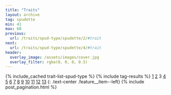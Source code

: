 ```yaml
---
title: "Traits"
layout: archive
tag: spudette
min: 41
max: 60
previous:
  url: /traits/spud-type/spudette/2/#trait
next:
  url: /traits/spud-type/spudette/4/#trait
header:
  overlay_image: /assets/images/cover.jpg
  overlay_filter: rgba(0, 0, 0, 0.5)
---
```

{% include_cached trait-list-spud-type %}
{% include tag-results %}
[1](/traits/spud-type/spudette/1/#trait) [2](/traits/spud-type/spudette/2/#trait) 3 [4](/traits/spud-type/spudette/4/#trait) [5](/traits/spud-type/spudette/5/#trait) [6](/traits/spud-type/spudette/6/#trait) [7](/traits/spud-type/spudette/7/#trait) [8](/traits/spud-type/spudette/8/#trait) [9](/traits/spud-type/spudette/9/#trait) [10](/traits/spud-type/spudette/10/#trait) [11](/traits/spud-type/spudette/11/#trait) [12](/traits/spud-type/spudette/12/#trait) [13](/traits/spud-type/spudette/13/#trait) 
{: .text-center .feature__item--left}
{% include post_pagination.html %}
